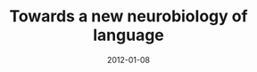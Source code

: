 ---
title: "Towards a new neurobiology of language"
collection: publications
permalink: /publication/2012_towards-a-new-neurobiology-of-language
date: 2012-01-08
year: 2012
venue: 'Journal of Neuroscience'
authors: 'Poeppel D, Emmorey K, Hickok G, Pylkkänen L'
number: '99'
citation: 'Poeppel D, Emmorey K, Hickok G, Pylkkänen L (2012). Towards a new neurobiology of language. Journal of Neuroscience.'
category: 'article'
---